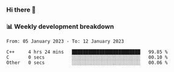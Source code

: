 ### Hi there 👋

### 📊 Weekly development breakdown
<!--START_SECTION:waka-->

```text
From: 05 January 2023 - To: 12 January 2023

C++     4 hrs 24 mins   █████████████████████████   99.85 %
C       0 secs          ░░░░░░░░░░░░░░░░░░░░░░░░░   00.10 %
Other   0 secs          ░░░░░░░░░░░░░░░░░░░░░░░░░   00.06 %
```

<!--END_SECTION:waka-->
